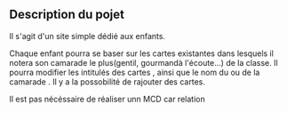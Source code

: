 ## Description du pojet 

Il s'agit d'un site simple dédié aux enfants.

Chaque enfant pourra se baser sur les cartes existantes dans lesquels il notera son camarade le plus(gentil, gourmandà l'écoute...) de la classe.
Il pourra modifier les intitulés des cartes , ainsi que le nom du ou de la camarade .
Il y a la possobilité de rajouter des cartes.

Il est pas nécéssaire de réaliser unn MCD car relation




